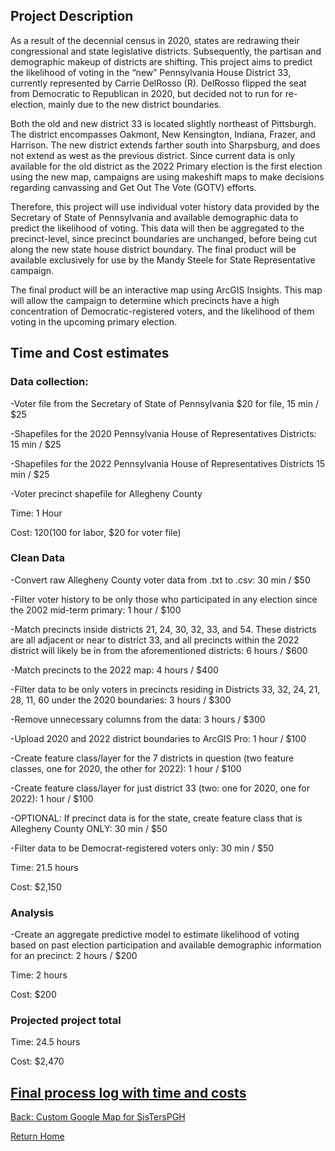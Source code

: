 ## Project Description
As a result of the decennial census in 2020, states are redrawing their congressional and state legislative districts. Subsequently, the partisan and demographic makeup of districts are shifting. This project aims to predict the likelihood of voting in the “new” Pennsylvania House District 33, currently represented by Carrie DelRosso (R). DelRosso flipped the seat from Democratic to Republican in 2020, but decided not to run for re-election, mainly due to the new district boundaries. 

Both the old and new district 33 is located slightly northeast of Pittsburgh. The district encompasses Oakmont, New Kensington, Indiana, Frazer, and Harrison. The new district extends farther south into Sharpsburg, and does not extend as west as the previous district. Since current data is only available for the old district as the 2022 Primary election is the first election using the new map, campaigns are using makeshift maps to make decisions regarding canvassing and Get Out The Vote (GOTV) efforts. 

Therefore, this project will use individual voter history data provided by the Secretary of State of Pennsylvania and available demographic data to predict the likelihood of voting. This data will then be aggregated to the precinct-level, since precinct boundaries are unchanged, before being cut along the new state house district boundary. The final product will be available exclusively for use by the Mandy Steele for State Representative campaign.

The final product will be an interactive map using ArcGIS Insights. This map will allow the campaign to determine which precincts have a high concentration of Democratic-registered voters, and the likelihood of them voting in the upcoming primary election. 


## Time and Cost estimates

### Data collection:
-Voter file from the Secretary of State of Pennsylvania $20 for file, 15 min / $25

-Shapefiles for the 2020 Pennsylvania House of Representatives Districts: 15 min / $25

-Shapefiles for the 2022 Pennsylvania House of Representatives Districts 15 min / $25

-Voter precinct shapefile for Allegheny County

Time: 1 Hour

Cost: $120 ($100 for labor, $20 for voter file)

### Clean Data
-Convert raw Allegheny County voter data from .txt to .csv: 30 min / $50

-Filter voter history to be only those who participated in any election since the 2002 mid-term primary: 1 hour / $100

-Match precincts inside districts 21, 24, 30, 32, 33, and 54. These districts are all adjacent or near to district 33, and all precincts within the 2022 district will likely be in from the aforementioned districts: 6 hours / $600

-Match precincts to the 2022 map: 4 hours / $400

-Filter data to be only voters in precincts residing in Districts 33, 32, 24, 21, 28, 11, 60 under the 2020 boundaries: 3 hours / $300

-Remove unnecessary columns from the data: 3 hours / $300

-Upload 2020 and 2022 district boundaries to ArcGIS Pro: 1 hour / $100

-Create feature class/layer for the 7 districts in question (two feature classes, one for 2020, the other for 2022): 1 hour / $100

-Create feature class/layer for just district 33 (two: one for 2020, one for 2022): 1 hour / $100

-OPTIONAL: If precinct data is for the state, create feature class that is Allegheny County ONLY: 30 min / $50

-Filter data to be Democrat-registered voters only: 30 min / $50

Time: 21.5 hours 

Cost: $2,150

### Analysis
-Create an aggregate predictive model to estimate likelihood of voting based on past election participation and available demographic information for an precinct: 2 hours / $200

Time: 2 hours

Cost: $200


### Projected project total
Time: 24.5 hours

Cost: $2,470

## [Final process log with time and costs](https://docs.google.com/document/d/1lk12yBhMUz5ghLMzOUrQSlcxujabKyksOZXh7Jla0mw/edit?usp=sharing)


[Back: Custom Google Map for SisTersPGH](https://snizan.github.io/GISPortfolio/Homework1)

[Return Home](https://snizan.github.io/GISPortfolio)
